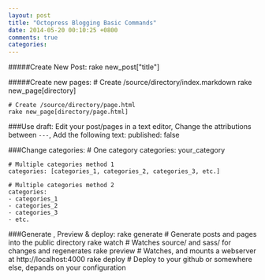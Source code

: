 ```yaml
---
layout: post
title: "Octopress Blogging Basic Commands"
date: 2014-05-20 00:10:25 +0800
comments: true
categories:
---
```


#####Create New Post:
    rake new_post["title"]    

#####Create new pages:
    # Create /source/directory/index.markdown
    rake new_page[directory]
    
    # Create /source/directory/page.html
    rake new_page[directory/page.html]

###Use draft:
Edit your post/pages in a text editor,
Change the attributions between `---`,
Add the following text:
    published: false

###Change categories:
    # One category
    categories: your_category
    
    # Multiple categories method 1
    categories: [categories_1, categories_2, categories_3, etc.]

    # Multiple categories method 2
    categories:
    - categories_1
    - categories_2
    - categories_3
    - etc.

###Generate , Preview & deploy:
    rake generate   # Generate posts and pages into the public directory
    rake watch      # Watches source/ and sass/ for changes and regenerates
    rake preview    # Watches, and mounts a webserver at http://localhost:4000
    rake deploy     # Deploy to your github or somewhere else, depands on your configuration
